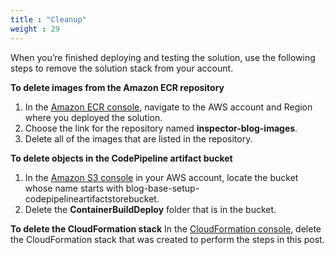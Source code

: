 ```yaml
---
title : "Cleanup"
weight : 29
---
```


When you’re finished deploying and testing the solution, use the following steps to remove the solution stack from your account.

**To delete images from the Amazon ECR repository**

1. In the [Amazon ECR console](https://console.aws.amazon.com/ecr/home), navigate to the AWS account and Region where you deployed the solution.
2. Choose the link for the repository named **inspector-blog-images**.
3. Delete all of the images that are listed in the repository.

**To delete objects in the CodePipeline artifact bucket**

1. In the [Amazon S3 console](https://console.aws.amazon.com/s3/) in your AWS account, locate the bucket whose name starts with blog-base-setup-codepipelineartifactstorebucket.
2. Delete the **ContainerBuildDeploy** folder that is in the bucket.

**To delete the CloudFormation stack**
In the [CloudFormation console](https://console.aws.amazon.com/cloudformation), delete the CloudFormation stack that was created to perform the steps in this post.

